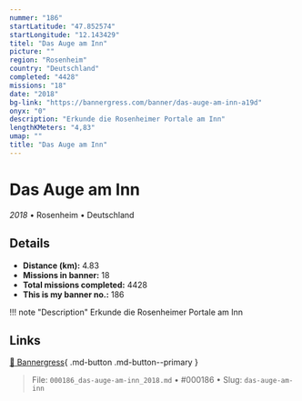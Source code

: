 ```yaml
---
nummer: "186"
startLatitude: "47.852574"
startLongitude: "12.143429"
titel: "Das Auge am Inn"
picture: ""
region: "Rosenheim"
country: "Deutschland"
completed: "4428"
missions: "18"
date: "2018"
bg-link: "https://bannergress.com/banner/das-auge-am-inn-a19d"
onyx: "0"
description: "Erkunde die Rosenheimer Portale am Inn"
lengthKMeters: "4,83"
umap: ""
title: "Das Auge am Inn"
---
```

# Das Auge am Inn

*2018* • Rosenheim • Deutschland



## Details
- **Distance (km):** 4.83
- **Missions in banner:** 18
- **Total missions completed:** 4428
- **This is my banner no.:** 186


!!! note "Description"
    Erkunde die Rosenheimer Portale am Inn



## Links
[🔗 Bannergress](https://bannergress.com/banner/das-auge-am-inn-a19d){ .md-button .md-button--primary }



> File: `000186_das-auge-am-inn_2018.md` • #000186 • Slug: `das-auge-am-inn`
